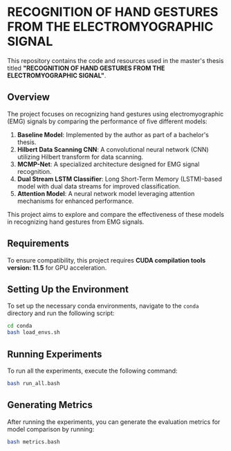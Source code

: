 # RECOGNITION OF HAND GESTURES FROM THE ELECTROMYOGRAPHIC SIGNAL

This repository contains the code and resources used in the master's thesis titled **"RECOGNITION OF HAND GESTURES FROM THE ELECTROMYOGRAPHIC SIGNAL"**.

## Overview

The project focuses on recognizing hand gestures using electromyographic (EMG) signals by comparing the performance of five different models:

1. **Baseline Model**: Implemented by the author as part of a bachelor's thesis.
2. **Hilbert Data Scanning CNN**: A convolutional neural network (CNN) utilizing Hilbert transform for data scanning.
3. **MCMP-Net**: A specialized architecture designed for EMG signal recognition.
4. **Dual Stream LSTM Classifier**: Long Short-Term Memory (LSTM)-based model with dual data streams for improved classification.
5. **Attention Model**: A neural network model leveraging attention mechanisms for enhanced performance.

This project aims to explore and compare the effectiveness of these models in recognizing hand gestures from EMG signals.

## Requirements

To ensure compatibility, this project requires **CUDA compilation tools version: 11.5** for GPU acceleration.

## Setting Up the Environment

To set up the necessary conda environments, navigate to the `conda` directory and run the following script:

```bash
cd conda
bash load_envs.sh
```

## Running Experiments

To run all the experiments, execute the following command:

```bash
bash run_all.bash
```

## Generating Metrics

After running the experiments, you can generate the evaluation metrics for model comparison by running:

```bash
bash metrics.bash
```

